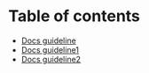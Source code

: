 # Table of contents

* [Docs guideline](README.md)
* [Docs guideline1](docs-guideline1.md)
* [Docs guideline2](docs-guideline2.md)
